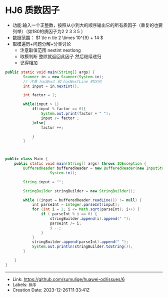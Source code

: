 # HJ6 质数因子

-   功能:输入一个正整数，按照从小到大的顺序输出它的所有质因子（重复的也要列举）（如180的质因子为2 2 3 3 5 ）
-   数据范围： $1 \le n \le 2 \times 10^{9} + 14 \$ 
-   取模遍历+问题分解+分类讨论
    -   注意取值范围 nextint nextlong
    -   取模判断 整除就返回此因子 然后继续递归
    -   记得相加
```java
public static void main(String[] args) {
        Scanner in = new Scanner(System.in);
        // 注意 hasNext 和 hasNextLine 的区别
        int input = in.nextInt();

        int factor = 2;

        while(input > 1)
            if(input % factor == 0){
                System.out.print(factor + " ");
                input /= factor ;
            }else{
                factor ++;

            }
        }



public class Main {
    public static void main(String[] args) throws IOException {
        BufferedReader bufferedReader = new BufferedReader(new InputStreamReader(
                    System.in));

        String input = "";

        StringBuilder stringBuilder = new StringBuilder();

        while ((input = bufferedReader.readLine()) != null) {
            int parseInt = Integer.parseInt(input);
            for (int i = 2; i <= Math.sqrt(parseInt); i++) {
                if ( parseInt % i == 0) {
                    stringBuilder.append(i).append(" ");
                    parseInt /= i;
                    i --;
                }
            }
            stringBuilder.append(parseInt).append(" ");
            System.out.println(stringBuilder.toString());
        }

    }
}
```

---

* Link: https://github.com/sumulige/huawei-od/issues/6
* Labels: `排序`
* Creation Date: 2023-12-26T11:33:41Z
